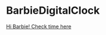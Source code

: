 # BarbieDigitalClock

<a href="https://charlyanne.github.io/BarbieDigitalClock" target="_blank">Hi Barbie! Check time here</a>
